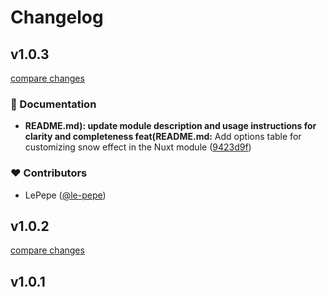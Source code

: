 # Changelog


## v1.0.3

[compare changes](https://github.com/le-pepe/nuxt-snow-effect/compare/v1.0.2...v1.0.3)

### 📖 Documentation

- **README.md): update module description and usage instructions for clarity and completeness feat(README.md:** Add options table for customizing snow effect in the Nuxt module ([9423d9f](https://github.com/le-pepe/nuxt-snow-effect/commit/9423d9f))

### ❤️ Contributors

- LePepe ([@le-pepe](http://github.com/le-pepe))

## v1.0.2

[compare changes](https://github.com/le-pepe/nuxt-snow-effect/compare/v1.0.1...v1.0.2)

## v1.0.1


